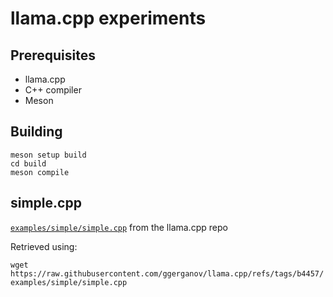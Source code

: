 llama.cpp experiments
=====================

Prerequisites
-------------

- llama.cpp
- C++ compiler
- Meson

Building
--------

```
meson setup build
cd build
meson compile
```

simple.cpp
----------

[`examples/simple/simple.cpp`](https://github.com/ggerganov/llama.cpp/blob/master/examples/simple/simple.cpp) from the llama.cpp repo

Retrieved using:

`wget https://raw.githubusercontent.com/ggerganov/llama.cpp/refs/tags/b4457/examples/simple/simple.cpp`
